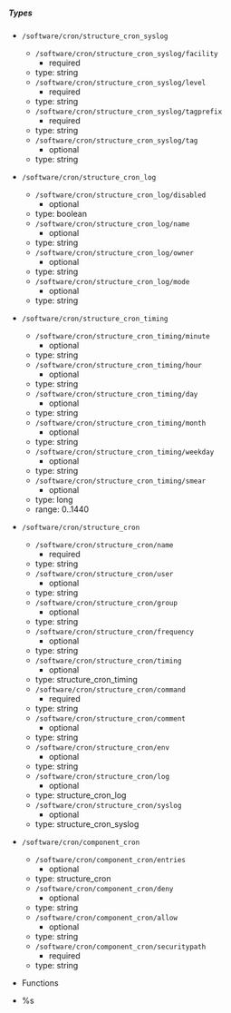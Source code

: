  ##### Types
  - `/software/cron/structure_cron_syslog`
    - `/software/cron/structure_cron_syslog/facility`
      - required
    - type: string
    - `/software/cron/structure_cron_syslog/level`
      - required
    - type: string
    - `/software/cron/structure_cron_syslog/tagprefix`
      - required
    - type: string
    - `/software/cron/structure_cron_syslog/tag`
      - optional
    - type: string
  - `/software/cron/structure_cron_log`
    - `/software/cron/structure_cron_log/disabled`
      - optional
    - type: boolean
    - `/software/cron/structure_cron_log/name`
      - optional
    - type: string
    - `/software/cron/structure_cron_log/owner`
      - optional
    - type: string
    - `/software/cron/structure_cron_log/mode`
      - optional
    - type: string
  - `/software/cron/structure_cron_timing`
    - `/software/cron/structure_cron_timing/minute`
      - optional
    - type: string
    - `/software/cron/structure_cron_timing/hour`
      - optional
    - type: string
    - `/software/cron/structure_cron_timing/day`
      - optional
    - type: string
    - `/software/cron/structure_cron_timing/month`
      - optional
    - type: string
    - `/software/cron/structure_cron_timing/weekday`
      - optional
    - type: string
    - `/software/cron/structure_cron_timing/smear`
      - optional
    - type: long
    - range: 0..1440
  - `/software/cron/structure_cron`
    - `/software/cron/structure_cron/name`
      - required
    - type: string
    - `/software/cron/structure_cron/user`
      - optional
    - type: string
    - `/software/cron/structure_cron/group`
      - optional
    - type: string
    - `/software/cron/structure_cron/frequency`
      - optional
    - type: string
    - `/software/cron/structure_cron/timing`
      - optional
    - type: structure_cron_timing
    - `/software/cron/structure_cron/command`
      - required
    - type: string
    - `/software/cron/structure_cron/comment`
      - optional
    - type: string
    - `/software/cron/structure_cron/env`
      - optional
    - type: string
    - `/software/cron/structure_cron/log`
      - optional
    - type: structure_cron_log
    - `/software/cron/structure_cron/syslog`
      - optional
    - type: structure_cron_syslog
  - `/software/cron/component_cron`
    - `/software/cron/component_cron/entries`
      - optional
    - type: structure_cron
    - `/software/cron/component_cron/deny`
      - optional
    - type: string
    - `/software/cron/component_cron/allow`
      - optional
    - type: string
    - `/software/cron/component_cron/securitypath`
      - required
    - type: string

 - Functions
  - %s
